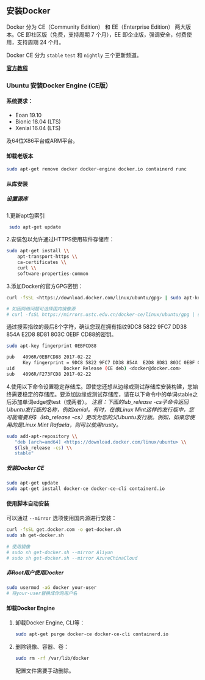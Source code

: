 ## 安装Docker

Docker 分为 CE（Community Edition） 和 EE（Enterprise Edition） 两大版本。CE 即社区版（免费，支持周期 7 个月），EE 即企业版，强调安全，付费使用，支持周期 24 个月。

Docker CE 分为 `stable` `test` 和 `nightly` 三个更新频道。

**[官方教程](https://docs.docker.com/get-docker/)**

### Ubuntu 安装Docker Engine (CE版）

#### 系统要求：

- Eoan 19.10
- Bionic 18.04 (LTS)
- Xenial 16.04 (LTS)

及64位X86平台或ARM平台。

#### 卸载老版本

```bash
sudo apt-get remove docker docker-engine docker.io containerd runc
```

#### 从库安装

##### 设置源库

1.更新apt包索引

```bash
 sudo apt-get update
```

2.安装包以允许通过HTTPS使用软件存储库：

```bash
sudo apt-get install \\
    apt-transport-https \\
    ca-certificates \\
    curl \\
    software-properties-common
```

3.添加Docker的官方GPG密钥：

```bash
curl -fsSL <https://download.docker.com/linux/ubuntu/gpg> | sudo apt-key add -

# 如因网络问题可选择国内镜像源
# curl -fsSL https://mirrors.ustc.edu.cn/docker-ce/linux/ubuntu/gpg | sudo apt-key add -
```

通过搜索指纹的最后8个字符，确认您现在拥有指纹9DC8 5822 9FC7 DD38 854A E2D8 8D81 803C 0EBF CD88的密钥。

```bash
sudo apt-key fingerprint 0EBFCD88

pub   4096R/0EBFCD88 2017-02-22
      Key fingerprint = 9DC8 5822 9FC7 DD38 854A  E2D8 8D81 803C 0EBF CD88
uid                  Docker Release (CE deb) <docker@docker.com>
sub   4096R/F273FCD8 2017-02-22
```

4.使用以下命令设置稳定存储库。即使您还想从边缘或测试存储库安装构建，您始终需要稳定的存储库。要添加边缘或测试存储库，请在以下命令中的单词stable之后添加单词edge或test（或两者）。 *注意：下面的lsb_release -cs子命令返回Ubuntu发行版的名称，例如xenial。有时，在像Linux Mint这样的发行版中，您可能需要将$（lsb_release -cs）更改为您的父Ubuntu发行版。例如，如果您使用的是Linux Mint Rafaela，则可以使用trusty。*

```bash
sudo add-apt-repository \\
   "deb [arch=amd64] <https://download.docker.com/linux/ubuntu> \\
   $(lsb_release -cs) \\
   stable"
```

##### 安装Docker CE

```bash
sudo apt-get update
sudo apt-get install docker-ce docker-ce-cli containerd.io
```

#### 使用脚本自动安装

可以通过 `--mirror` 选项使用国内源进行安装：

```bash
curl -fsSL get.docker.com -o get-docker.sh
sudo sh get-docker.sh
 
# 使用镜像
# sudo sh get-docker.sh --mirror Aliyun
# sudo sh get-docker.sh --mirror AzureChinaCloud
```

##### 非Root用户使用Docker

```bash
sudo usermod -aG docker your-user
# 将your-user替换成你的用户名
```



#### 卸载Docker Engine

1. 卸载Docker Engine, CLI等：

   ```bash
   sudo apt-get purge docker-ce docker-ce-cli containerd.io
   ```

2. 删除镜像、容器、卷：

   ```bash
   sudo rm -rf /var/lib/docker
   ```

   配置文件需要手动删除。